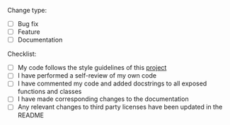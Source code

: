 <summary of the change, relevant motivation, and context>

Change type:

- [ ] Bug fix
- [ ] Feature
- [ ] Documentation

Checklist:

- [ ] My code follows the style guidelines of this [project](https://docs.google.com/document/d/1jckZJe0CrWyF-IjxoO2OfBKAyKLC3Yk9Xr7UmOLBETA/edit?usp=sharing)
- [ ] I have performed a self-review of my own code
- [ ] I have commented my code and added docstrings to all exposed functions and classes
- [ ] I have made corresponding changes to the documentation
- [ ] Any relevant changes to third party licenses have been updated in the README
